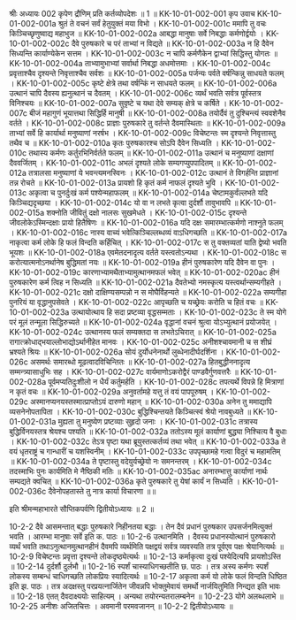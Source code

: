 श्रीः
अध्यायः 002
कृपेण द्रौणिम् प्रति कर्तव्योपदेशः ॥ 1 ॥
KK-10-01-002-001	कृप उवाच 
KK-10-01-002-001a	श्रुतं ते वचनं सर्वं हेतुयुक्तं मया विभो ।
KK-10-01-002-001c	ममापि तु वचः किञ्चिच्छृणुष्वाद्य महाभुज ॥
KK-10-01-002-002a	आबद्धा मानुषाः सर्वे निबद्धाः कर्मणोर्द्वयोः ।
KK-10-01-002-002c	दैवे पुरुषकारे च परं ताभ्यां न विद्यते ॥
KK-10-01-002-003a	न हि दैवेन सिध्यन्ति कार्याण्येकेन सत्तम ।
KK-10-01-002-003c	न चापि कर्मणैकेन द्वाभ्यां सिद्धिस्तु योगतः ॥
KK-10-01-002-004a	ताभ्यामुभाभ्यां सर्वार्था निबद्धा अधमोत्तमाः ।
KK-10-01-002-004c	प्रवृत्ताश्चैव दृश्यन्ते निवृत्ताश्चैव सर्वशः ॥
KK-10-01-002-005a	पर्जन्यः पर्वते वर्षन्किन्नु साधयते फलम् ।
KK-10-01-002-005c	कृष्टे क्षेत्रे तथा वर्षन्किं न साधयते फलम् ॥
KK-10-01-002-006a	उत्थानं चापि दैवस्य ह्यनुत्थानं च दैवतम् ।
KK-10-01-002-006c	व्यर्थं भवति सर्वत्र पूर्वस्तत्र विनिश्चयः ॥
KK-10-01-002-007a	सुवृष्टे च यथा देवे सम्यक् क्षेत्रे च कर्षिते ।
KK-10-01-002-007c	बीजं महागुणं भूयात्तथा सिद्धिर्हि मानुषी ॥
KK-10-01-002-008a	तयोर्दैवं तु दुश्चिन्त्यं स्ववशेनैव वर्तते ।
KK-10-01-002-008c	प्राज्ञाः पुरुषकारे तु वर्तन्ते दैवमास्थिताः ॥
KK-10-01-002-009a	ताभ्यां सर्वे हि कार्यार्था मनुष्याणां नरर्षभ ।
KK-10-01-002-009c	विचेष्टन्तः स्म दृश्यन्ते निवृत्तास्तु तथैव च ॥
KK-10-01-002-010a	कृतः पुरुषकारश्च सोऽपि दैवेन सिध्यति ।
KK-10-01-002-010c	तथास्य कर्मणः कर्तुरभिनिर्वर्तते फलम् ॥
KK-10-01-002-011a	उत्थानं च मनुष्याणां दक्षाणां दैववर्जितम् ।
KK-10-01-002-011c	अभलं दृश्यते लोके सम्यगप्युपपादितम् ॥
KK-10-01-002-012a	तत्रालसा मनुष्याणां ये भवन्त्यमनस्विनः ।
KK-10-01-002-012c	उत्थानं ते विगर्हन्ति प्राज्ञानां तन्न रोचते ॥
KK-10-01-002-013a	प्रायशो हि कृतं कर्म नाफलं दृश्यते भुवि ।
KK-10-01-002-013c	अकृत्वा च पुनर्दुःखं कर्म पश्येन्महाफलम् ॥
KK-10-01-002-014a	चेष्टामकुर्वंल्लभते यदि किञ्चिद्यदृच्छया ।
KK-10-01-002-014c	यो वा न लभते कृत्वा दुर्दर्शौ तावुभावपि ॥
KK-10-01-002-015a	शक्नोति जीवितुं दक्षो नालसः सुखमेधते ।
KK-10-01-002-015c	दृश्यन्ते जीवलोकेऽस्मिन्दक्षाः प्रायो हितैषिणः ॥
KK-10-01-002-016a	यदि दक्षः समारम्भात्कर्मणो नाश्नुते फलम् ।
KK-10-01-002-016c	नास्य वाच्यं भवेत्किञ्चिल्लब्धव्यं वाऽधिगच्छति ॥
KK-10-01-002-017a	नाकृत्वा कर्म लोके हि फलं विन्दति कर्हिचित् ।
KK-10-01-002-017c	स तु वक्तव्यतां याति द्वेष्यो भवति भूयशः ॥
KK-10-01-002-018a	एवमेतदनादृत्य वर्तते यस्त्वतोऽन्यथा ।
KK-10-01-002-018c	स करोत्यात्मनोऽनर्थानेष बुद्धिमतां नयः ॥
KK-10-01-002-019a	हीनं पुरुषकारेण यदि दैवेन वा पुनः ।
KK-10-01-002-019c	कारणाभ्यामथैताभ्यामुत्थानमफलं भवेत् ॥
KK-10-01-002-020ac	हीनं पुरुषकारेण कर्म त्विह न सिध्यति ॥
KK-10-01-002-021a	दैवतेभ्यो नमस्कृत्य यस्त्वर्थान्सम्यगीहते ।
KK-10-01-002-021c	दक्षो दाक्षिण्यसम्पन्नो न स मोघैर्विहन्यते ॥
KK-10-01-002-022a	सम्यगीहा पुनरियं या वृद्धानुपसेवते ।
KK-10-01-002-022c	आपृच्छति च यच्छ्रेयः करोति च हितं वचः ॥
KK-10-01-002-023a	उत्थायोत्थाय हि सदा प्रष्टव्या वृद्धसम्मताः ।
KK-10-01-002-023c	ते स्म योगे परं मूलं तन्मूला सिद्धिरुच्यते ॥
KK-10-01-002-024a	वृद्धानां वचनं श्रुत्वा योऽभ्युत्थानं प्रयोजयेत् ।
KK-10-01-002-024c	उत्थानस्य फलं सम्यक्तदा स लभतेऽचिरात् ॥
KK-10-01-002-025a	रागात्क्रोधाद्भयाल्लोभाद्योऽर्थानीहेत मानवः ।
KK-10-01-002-025c	अनीशश्चावमानी च स शीघ्रं भ्रश्यते श्रियः ॥
KK-10-01-002-026a	सोयं दुर्योधनेनार्थो लुब्धेनादीर्घदर्शिना ।
KK-10-01-002-026c	असमर्थः समारब्धो मूढत्वादविचिन्तितः ॥
KK-10-01-002-027a	हितबुद्धीननादृत्य सम्मन्त्र्यासाधुभिः सह ।
KK-10-01-002-027c	वार्यमाणोऽकरोद्वैरं पाण्डवैर्गुणवत्तरैः ॥
KK-10-01-002-028a	पूर्वमप्यतिदुःशीलो न धैर्यं कर्तुमर्हति ।
KK-10-01-002-028c	तपत्यर्थे विपन्ने हि मित्राणां न कृतं वचः ॥
KK-10-01-002-029a	अनुवर्तामहे यत्तु तं वयं पापपूरुषम् ।
KK-10-01-002-029c	अस्मानप्यनयस्तस्मात्प्राप्तोऽयं दारुणो महान् ॥
KK-10-01-002-030a	अनेन तु ममाद्यापि व्यसनेनोपतापिता ।
KK-10-01-002-030c	बुद्धिश्चिन्तयते किञ्चित्स्वं श्रेयो नावबुध्यते ॥
KK-10-01-002-031a	मुह्यता तु मनुष्येण प्रष्टव्याः सुहृदो जनाः ।
KK-10-01-002-031c	तत्रास्य बुद्धिर्विनयस्तत्र श्रेयश्च पश्यति ॥
KK-10-01-002-032a	ततोऽस्य मूलं कार्याणां बुद्ध्या निश्चित्य वै बुधाः ।
KK-10-01-002-032c	तेऽत्र पृष्टा यथा ब्रूयुस्तत्कर्तव्यं तथा भवेत् ॥
KK-10-01-002-033a	ते वयं धृतराष्ट्रं च गान्धारीं च यशस्विनीम् ।
KK-10-01-002-033c	उपपृच्छामहे गत्वा विदुरं च महामतिम् ॥
KK-10-01-002-034a	ते पृष्टास्तु वदेयुर्यच्छ्रेयो नः समनन्तरम् ।
KK-10-01-002-034c	तदस्माभिः पुनः कार्यमिति मे नैष्ठिकी मतिः ॥
KK-10-01-002-035ac	अनारम्भात्तु कार्याणां नार्थः सम्पद्यते क्वचित् ॥
KK-10-01-002-036a	कृते पुरुषकारे तु येषां कार्यं न सिध्यति ।
KK-10-01-002-036c	दैवेनोपहतास्ते तु नात्र कार्या विचारणा ॥॥

इति श्रीमन्महाभारते सौप्तिकपर्वणि द्वितीयोऽध्यायः ॥ 2 ॥

10-2-2 दैवे आसमन्तात् बद्धाः पुरुषकारे निहीनतया बद्धाः । तेन दैवं प्रधानं पुरुषकार उपसर्जनमित्युक्तं भवति । आरम्भा मानुषाः सर्वे इति क. पाठः ॥ 10-2-6 उत्थानमिति । दैवस्य प्रधानस्योत्थानं पुरुषकारो व्यर्थं भवति तथाऽनुत्थानमुत्थानहीनं दैवमपि व्यर्थमिति पक्षद्वयं सर्वत्र व्यवस्यति तत्र पूर्वएव पक्षः श्रेयानित्यर्थः ॥ 10-2-9 विचेष्टन्तः प्रवृत्ता दृश्यन्ते लोकदृष्ठ्येत्यर्थः ॥ 10-2-13 कर्माकृत्वा दुःखं पश्येदित्यपि प्रायशोऽस्ति ॥ 10-2-14 दुर्दर्शौ दुर्लभौ ॥ 10-2-16 स्पर्शं चास्याधिगच्छतीति छ. पाठः । तत्र अस्य कर्मणः स्पर्शं लोकस्य सम्बन्धं चाधिगच्छति लोकप्रियः स्यादित्यर्थः ॥ 10-2-17 अकृत्वा कर्म यो लोके फलं विन्दति धिष्ठित इति झ. पाठः । तत्र अदक्षस्तु परप्रयत्नार्जितेन जीवन्नपि भोक्तुमेवायं समर्थो नार्जयितुमिति निन्द्यत इति भावः ॥ 10-2-18 एतत् दैवदाक्ष्ययोः साहित्यम् । अन्यथा तयोरन्यतरालम्बनेन ॥ 10-2-23 योगे अलब्धलाभे ॥ 10-2-25 अनीशः अजितचित्तः । अवमानी परमवजानन् ॥ 10-2-2 द्वितीयोऽध्यायः ॥
